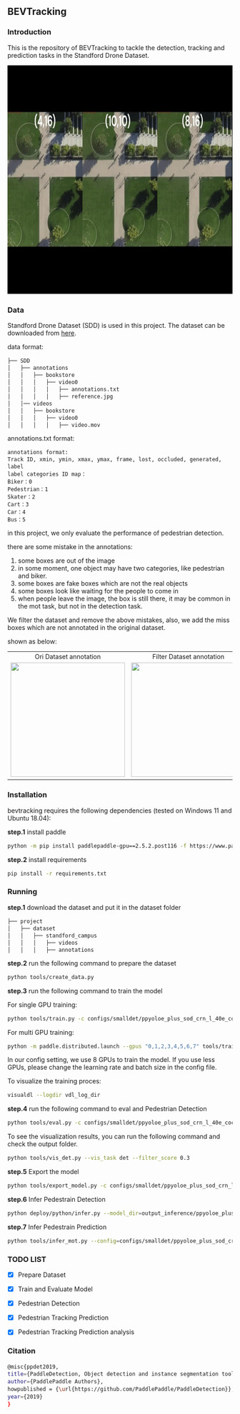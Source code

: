 ## BEVTracking

### Introduction

This is the repository of BEVTracking to tackle the detection, tracking and prediction tasks in the Standford Drone Dataset.

<center class="half">
<img src="figures/output.gif" height="512px" width="521px"/>
</center>

### Data

Standford Drone Dataset (SDD) is used in this project. The dataset can be downloaded from [here](https://cvgl.stanford.edu/projects/uav_data/).

data format:
```
├── SDD
│   ├── annotations
│   │   ├── bookstore
│   │   │   ├── video0
│   │   │   │   ├── annotations.txt
│   │   │   │   ├── reference.jpg
│   │── videos
│   │   ├── bookstore
│   │   │   ├── video0
│   │   │   │   ├── video.mov
```

annotations.txt format:
```
annotations format:
Track ID, xmin, ymin, xmax, ymax, frame, lost, occluded, generated, label
label categories ID map：
Biker：0
Pedestrian：1
Skater：2
Cart：3
Car：4
Bus：5
```
in this project, we only evaluate the performance of pedestrian detection.

there are some mistake in the annotations:
1. some boxes are out of the image
2. in some moment, one object may have two categories, like pedestrian and biker. 
3. some boxes are fake boxes which are not the real objects
4. some boxes look like waiting for the people to come in
5. when people leave the image, the box is still there, it may be common in the mot task, but not in the detection task.

We filter the dataset and remove the above mistakes, also, we add the miss boxes which are not annotated in the original dataset.

shown as below:

[//]: # (<center class="half">)

[//]: # (<img src="figures/ori_vis.gif" height="180px" width="256px"/>  <img src="figures/filter_vis.gif" height="180px" width="256px"/>)

[//]: # (</center>)

<table align="center">
  <tr align="center">
    <td align="center">Ori Dataset annotation</td>
    <td align="center">Filter Dataset annotation</td>
  </tr>
  <tr align="center">
    <td align="center"><img src="figures/ori_vis.gif" width=256 height=256></td>
    <td align="center"><img src="figures/filter_vis.gif" width=256 height=256></td>
  </tr>
 </table>


### Installation

bevtracking requires the following dependencies (tested on Windows 11 and Ubuntu 18.04):

**step.1** install paddle
    
```bash
python -m pip install paddlepaddle-gpu==2.5.2.post116 -f https://www.paddlepaddle.org.cn/whl/windows/mkl/avx/stable.html
```

**step.2** install requirements

```bash
pip install -r requirements.txt
```

### Running

**step.1** download the dataset and put it in the dataset folder

```
├── project
│   ├── dataset
│   │   ├── standford_campus
│   │   │   ├── videos
│   │   │   ├── annotations
```

**step.2** run the following command to prepare the dataset

```bash
python tools/create_data.py
```

**step.3** run the following command to train the model

For single GPU training:
```bash
python tools/train.py -c configs/smalldet/ppyoloe_plus_sod_crn_l_40e_coco.yml --eval --use_vdl True
```
For multi GPU training:
```bash
python -m paddle.distributed.launch --gpus "0,1,2,3,4,5,6,7" tools/train.py -c configs/smalldet/ppyoloe_plus_sod_crn_l_40e_coco.yml --eval --use_vdl True
```
In our config setting, we use 8 GPUs to train the model. If you use less GPUs, please change the learning rate and batch size in the config file.

To visualize the training proces:

```bash
visualdl --logdir vdl_log_dir
```

**step.4** run the following command to eval and Pedestrian Detection

```bash
python tools/eval.py -c configs/smalldet/ppyoloe_plus_sod_crn_l_40e_coco.yml -o weights=output/best_model/model.pdparams
```

To see the visualization results, you can run the following command and check the output folder.

```bash
python tools/vis_det.py --vis_task det --filter_score 0.3 
``` 

**step.5** Export the model

```bash
python tools/export_model.py -c configs/smalldet/ppyoloe_plus_sod_crn_l_40e_coco.yml --output_dir=./inference_model -o weights=output/best_model
``` 

**step.6** Infer Pedestrain Detection

```bash
python deploy/python/infer.py --model_dir=output_inference/ppyoloe_plus_sod_crn_l_40e_coco --image_dir=$image_dir$ --device=GPU --threshold=0.25 --output_dir out_vis --save_results
``` 

**step.7** Infer Pedestrain Prediction

```bash
python tools/infer_mot.py --config=configs/smalldet/ppyoloe_plus_sod_crn_l_track_coco.yml -o weights=output/best_model/model.pdparams --image_dir $image_dir$ --save_images --scaled True --det_results_dir out_vis --output_dir out_mot --given_frame 10 --pred_frame 10
``` 

### TODO LIST 

- [x] Prepare Dataset
- [x] Train and Evaluate Model
- [x] Pedestrian Detection
- [x] Pedestrian Tracking Prediction
- [x] Pedestrian Tracking Prediction analysis


### Citation

```bash
@misc{ppdet2019,
title={PaddleDetection, Object detection and instance segmentation toolkit based on PaddlePaddle.},
author={PaddlePaddle Authors},
howpublished = {\url{https://github.com/PaddlePaddle/PaddleDetection}},
year={2019}
}
```